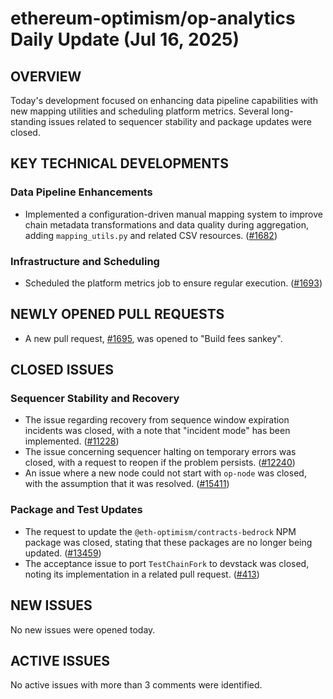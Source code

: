 # ethereum-optimism/op-analytics Daily Update (Jul 16, 2025)
## OVERVIEW 
Today's development focused on enhancing data pipeline capabilities with new mapping utilities and scheduling platform metrics. Several long-standing issues related to sequencer stability and package updates were closed.

## KEY TECHNICAL DEVELOPMENTS

### Data Pipeline Enhancements
- Implemented a configuration-driven manual mapping system to improve chain metadata transformations and data quality during aggregation, adding `mapping_utils.py` and related CSV resources. ([#1682](https://github.com/ethereum-optimism/op-analytics/pull/1682))

### Infrastructure and Scheduling
- Scheduled the platform metrics job to ensure regular execution. ([#1693](https://github.com/ethereum-optimism/op-analytics/pull/1693))

## NEWLY OPENED PULL REQUESTS
- A new pull request, [#1695](https://github.com/ethereum-optimism/op-analytics/pull/1695), was opened to "Build fees sankey".

## CLOSED ISSUES

### Sequencer Stability and Recovery
- The issue regarding recovery from sequence window expiration incidents was closed, with a note that "incident mode" has been implemented. ([#11228](https://github.com/ethereum-optimism/op-analytics/issues/11228))
- The issue concerning sequencer halting on temporary errors was closed, with a request to reopen if the problem persists. ([#12240](https://github.com/ethereum-optimism/op-analytics/issues/12240))
- An issue where a new node could not start with `op-node` was closed, with the assumption that it was resolved. ([#15411](https://github.com/ethereum-optimism/op-analytics/issues/15411))

### Package and Test Updates
- The request to update the `@eth-optimism/contracts-bedrock` NPM package was closed, stating that these packages are no longer being updated. ([#13459](https://github.com/ethereum-optimism/op-analytics/issues/13459))
- The acceptance issue to port `TestChainFork` to devstack was closed, noting its implementation in a related pull request. ([#413](https://github.com/ethereum-optimism/op-analytics/issues/413))

## NEW ISSUES
No new issues were opened today.

## ACTIVE ISSUES
No active issues with more than 3 comments were identified.